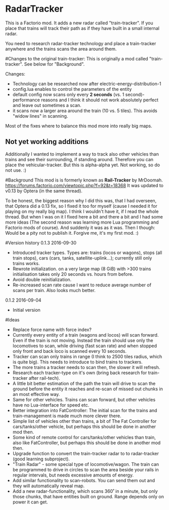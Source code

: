 # RadarTracker
This is a Factorio mod. It adds a new radar called "train-tracker". If you place that trains will track their path as if they have built in a small internal radar.

You need to research radar-tracker technology and place a train-tracker anywhere and the trains scans the area around them.

#Changes to the original train-tracker:
This is originally a mod called "train-tracker". See below for "Background".

Changes:
- Technology can be researched now after electric-energy-distribution-1
- config.lua enables to control the parameters of the entity
- default config now scans only every **2 seconds** (vs. 1 second)- performance reasons and I think it should not work absolutely perfect and leave out sometimes a scan.
- it scans now a larger area around the train (10 vs. 5 tiles). This avoids "widow lines" in scanning.

Most of the fixes where to balance this mod more into really big maps.

## Not yet working additions
Additionally I wanted to implement a way to track also other vehicles than trains and see their surrounding, if standing around. Therefore you can place the vehicular-tracker. But this is alpha-alpha yet. Not working, so do not use. :)

#Background
This mod is is formerly known as **Rail-Tracker** by MrDoomah.
https://forums.factorio.com/viewtopic.php?f=92&t=18368
It was updated to v0.13 by Optera (in the same thread).

To be honest, the biggest reason why I did this was, that I had overseen, that Optera did a 0.13 fix, so I fixed it too for myself (cause I needed it for playing on my really big map). I think I wouldn't have it, if I read the whole thread. But when I was on it I fixed here a bit and there a bit and I had some more ideas (The second reason was learning more Lua programming and Factorio mods of course).
And suddenly it was as it was. Then I though: Would be a pity not to publish it. Forgive me, it's my first mod. :)


#Version history
0.1.3 2016-09-30 
- Introduced tracker types. Types are: trains (locos or wagons), stops (all train stops), cars (cars, tanks, satellite-uplink...); currently still only trains works.
- Rewrote initialization. on a very large map (8 GiB) with >300 trains initialisation takes only 20 seconds vs. hours from before.
- Avoid double reinitialization.
- Re-increased scan rate cause I want to reduce average number of scans per train. Also looks much better.

0.1.2 2016-09-04
- Initial version

#Ideas

- Replace force name with force index?
- Currently every entity of a train (wagons and locos) will scan forward. Even if the train is not moving. Instead the train should use only the locomotives to scan, while driving (fast scan rate) and when stopped only front and back loco is scanned every 10 seconds.
- Tracker can scan only trains in range (I think to 2500 tiles radius, which is quite big). This needs to introduce to bind trains to trackers.
- The more trains a tracker needs to scan then, the slower it will refresh.
- Research each tracker-type on it's own (bring back research for train-tracker after rail-tech).
- A little bit better estimation of the path the train will drive to scan the ground before the entity it reaches and re-scan of missed out chunks in an most effective way.
- Same for other vehicles. Trains can scan forward, but other vehicles have no Lua-interface for speed etc. 
- Better integration into FatController: The initial scan for the trains and train-management is made much more clever there.
- Simple list of vehicles other than trains, a bit of The Fat Controller for cars/tanks/other vehicle, but perhaps this should be done in another mod then.
- Some kind of remote control for cars/tanks/other vehicles than train, also like FatController, but perhaps this should be done in another mod then.
- Upgrade function to convert the train-tracker radar to to radar-tracker (good learning subproject).
- "Train Radar"  - some special type of locomotive/wagon. The train can be programmed to drive in circles to scan the area beside your rails in regular intervals, but needs excessive amounts of energy.
- Add similar functionality to scan-robots. You can send them out and they will automatically reveal map.
- Add a new radar-functionality, which scans 360˚ in a minute, but only those chunks, that have entities built on ground. Range depends only on power it can get.
